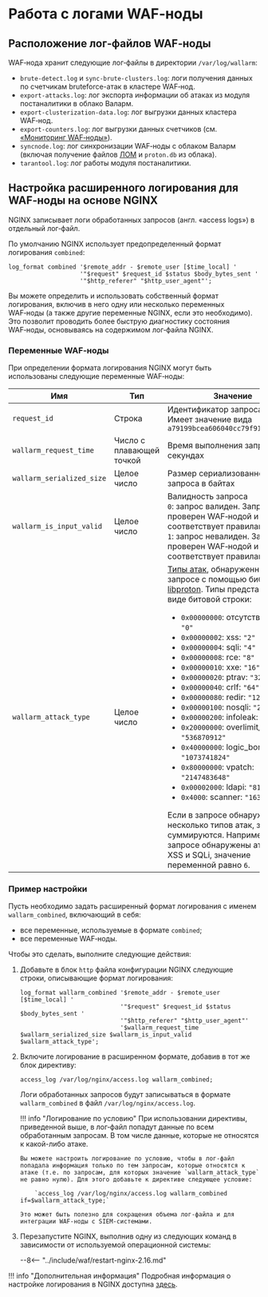 [link-nginx-logging-docs]:  https://docs.nginx.com/nginx/admin-guide/monitoring/logging/
[doc-vuln-list]:            ../attacks-vulns-list.md
[doc-monitor-node]:         monitoring/intro.md
[doc-lom]:                  ../user-guides/rules/compiling.md


#   Работа с логами WAF‑ноды

##  Расположение лог‑файлов WAF‑ноды

WAF‑нода хранит следующие лог‑файлы в директории `/var/log/wallarm`:
*   `brute-detect.log` и `sync-brute-clusters.log`: логи получения данных по счетчикам bruteforce-атак в кластере WAF‑нод.
*   `export-attacks.log`: лог экспорта информации об атаках из модуля постаналитики в облако Валарм.
*   `export-clusterization-data.log`: лог выгрузки данных кластера  WAF‑нод.
*   `export-counters.log`: лог выгрузки данных счетчиков (см. [«Мониторинг WAF‑ноды»][doc-monitor-node]).
*   `syncnode.log`: лог синхронизации WAF‑ноды с облаком Валарм (включая получение файлов [ЛОМ][doc-lom] и `proton.db` из облака).
*   `tarantool.log`: лог работы модуля постаналитики.
    

##  Настройка расширенного логирования для WAF‑ноды на основе NGINX

NGINX записывает логи обработанных запросов (англ. «access logs») в отдельный лог‑файл.

По умолчанию NGINX использует предопределенный формат логирования `combined`:

```
log_format combined '$remote_addr - $remote_user [$time_local] '
                    '"$request" $request_id $status $body_bytes_sent '
                    '"$http_referer" "$http_user_agent"';
```

Вы можете определить и использовать собственный формат логирования, включив в него одну или несколько переменных WAF‑ноды (а также другие переменные NGINX, если это необходимо). Это позволит проводить более быструю диагностику состояния WAF‑ноды, основываясь на содержимом лог‑файла NGINX.

###  Переменные WAF‑ноды

При определении формата логирования NGINX могут быть использованы следующие переменные WAF‑ноды:

|Имя|Тип|Значение|
|---|---|---|
|`request_id`|Строка|Идентификатор запроса<br>Имеет значение вида `a79199bcea606040cc79f913325401fb`|
|`wallarm_request_time`|Число с плавающей точкой|Время выполнения запроса в секундах|
|`wallarm_serialized_size`|Целое число|Размер сериализованного запроса в байтах|
|`wallarm_is_input_valid`|Целое число|Валидность запроса<br>`0`: запрос валиден. Запрос проверен WAF‑нодой и соответствует правилам ЛОМ.<br>`1`: запрос невалиден. Запрос проверен WAF‑нодой и не соответствует правилам ЛОМ.|
|`wallarm_attack_type`|Целое число|[Типы атак][doc-vuln-list], обнаруженных в запросе с помощью библиотеки [libproton](../about-wallarm-waf/protecting-against-attacks.md#библиотека-libproton). Типы представлены в виде битовой строки:<ul><li>`0x00000000`: отсутствие атаки: `"0"`</li><li>`0x00000002`: xss: `"2"`</li><li>`0x00000004`: sqli: `"4"`</li><li>`0x00000008`: rce: `"8"`</li><li>`0x00000010`: xxe: `"16"`</li><li>`0x00000020`: ptrav: `"32"`</li><li>`0x00000040`: crlf: `"64"`</li><li>`0x00000080`: redir: `"128"`</li><li>`0x00000100`: nosqli: `"256"`</li><li>`0x00000200`: infoleak: `"512"`</li><li>`0x20000000`: overlimit_res: `"536870912"`</li><li>`0x40000000`: logic_bomb: `"1073741824"`</li><li>`0x80000000`: vpatch: `"2147483648"`</li><li>`0x00002000`: ldapi: `"8192"`</li><li>`0x4000`: scanner: `"16384"`</li></ul>Если в запросе обнаружено несколько типов атак, значения суммируются. Например: если в запросе обнаружены атаки типа XSS и SQLi, значение переменной равно `6`.|

### Пример настройки

Пусть необходимо задать расширенный формат логирования с именем `wallarm_combined`, включающий в себя:
*   все переменные, используемые в формате `combined`; 
*   все переменные WAF‑ноды.

Чтобы это сделать, выполните следующие действия:
1.  Добавьте в блок `http` файла конфигурации NGINX следующие строки, описывающие формат логирования:

    ```
    log_format wallarm_combined '$remote_addr - $remote_user [$time_local] '
                                '"$request" $request_id $status $body_bytes_sent '
                                '"$http_referer" "$http_user_agent"'
                                '$wallarm_request_time $wallarm_serialized_size $wallarm_is_input_valid $wallarm_attack_type';
    ```

2.  Включите логирование в расширенном формате, добавив в тот же блок директиву:

    `access_log /var/log/nginx/access.log wallarm_combined;`
    
    Логи обработанных запросов будут записываться в формате `wallarm_combined` в файл `/var/log/nginx/access.log`. 
    
    !!! info "Логирование по условию"
        При использовании директивы, приведенной выше, в лог‑файл попадут данные по всем обработанным запросам. В том числе данные, которые не относятся к какой-либо атаке.
        
        Вы можете настроить логирование по условию, чтобы в лог‑файл попадала информация только по тем запросам, которые относятся к атаке (т.е. по запросам, для которых значение `wallarm_attack_type` не равно нулю). Для этого добавьте к директиве следующее условие:
        
            `access_log /var/log/nginx/access.log wallarm_combined if=$wallarm_attack_type;`
        
        Это может быть полезно для сокращения объема лог‑файла и для интеграции WAF‑ноды с SIEM‑системами.
    
3.  Перезапустите NGINX, выполнив одну из следующих команд в зависимости от используемой операционной системы:

    --8<-- "../include/waf/restart-nginx-2.16.md"

!!! info "Дополнительная информация"
    Подробная информация о настройке логирования в NGINX доступна [здесь][link-nginx-logging-docs].